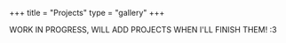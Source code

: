 +++
title = "Projects"
type = "gallery"
+++

WORK IN PROGRESS, WILL ADD PROJECTS WHEN I'LL FINISH THEM! :3
